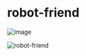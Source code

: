 # robot-friend
![image](https://user-images.githubusercontent.com/101992799/170201183-451e0318-f43f-4cc2-a9b4-6cc532bab0e3.png)

![robot-friend](https://user-images.githubusercontent.com/101992799/170201289-1624bc77-cd2a-4ba4-9572-25e03631f81e.png)
